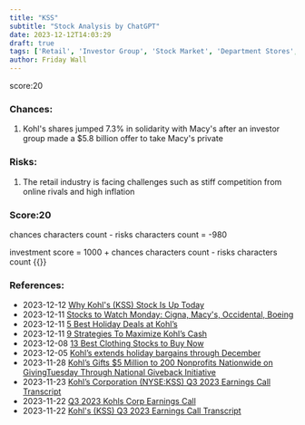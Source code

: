```yaml
---
title: "KSS"
subtitle: "Stock Analysis by ChatGPT"
date: 2023-12-12T14:03:29
draft: true
tags: ['Retail', 'Investor Group', 'Stock Market', 'Department Stores', 'Financial Analysis']
author: Friday Wall
---
```


score:20
### Chances:
1. Kohl's shares jumped 7.3% in solidarity with Macy's after an investor group made a $5.8 billion offer to take Macy's private
### Risks:
1. The retail industry is facing challenges such as stiff competition from online rivals and high inflation
### Score:20
chances characters count - risks characters count = -980

investment score = 1000 + chances characters count - risks characters count
{{<tradingview symbol="NYSE:KSS">}}
### References:
- 2023-12-12 [Why Kohl's (KSS) Stock Is Up Today](https://finance.yahoo.com/news/why-kohls-kss-stock-today-161430622.html)
- 2023-12-11 [Stocks to Watch Monday: Cigna, Macy's, Occidental, Boeing](https://finance.yahoo.com/m/cd6c2d2c-2d3c-371e-997e-62281e310c14/stocks-to-watch-monday%3A.html)
- 2023-12-11 [5 Best Holiday Deals at Kohl’s](https://finance.yahoo.com/news/5-best-holiday-deals-kohl-140008557.html)
- 2023-12-11 [9 Strategies To Maximize Kohl’s Cash](https://finance.yahoo.com/news/9-strategies-maximize-kohl-cash-160008364.html)
- 2023-12-08 [13 Best Clothing Stocks to Buy Now](https://finance.yahoo.com/news/13-best-clothing-stocks-buy-082310535.html)
- 2023-12-05 [Kohl’s extends holiday bargains through December](https://www.retaildive.com/news/kohls-extends-holiday-bargains-kohls-cash/701404/)
- 2023-11-28 [Kohl’s Gifts $5 Million to 200 Nonprofits Nationwide on GivingTuesday Through National Giveback Initiative](https://finance.yahoo.com/news/kohl-gifts-5-million-200-130000945.html)
- 2023-11-23 [Kohl’s Corporation (NYSE:KSS) Q3 2023 Earnings Call Transcript](https://finance.yahoo.com/news/kohl-corporation-nyse-kss-q3-194645901.html)
- 2023-11-22 [Q3 2023 Kohls Corp Earnings Call](https://finance.yahoo.com/news/q3-2023-kohls-corp-earnings-042600294.html)
- 2023-11-22 [Kohl's (KSS) Q3 2023 Earnings Call Transcript](https://finance.yahoo.com/m/ee9a1592-62c6-34b7-b9de-5133b1ef7e5a/kohl%27s-%28kss%29-q3-2023-earnings.html)


                